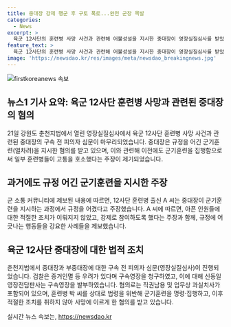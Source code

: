 ```yaml
---
title: 중대장 강제 행군 후 구토 폭로...완전 군장 목발
categories:
  - News
excerpt: >
  육군 12사단의 훈련병 사망 사건과 관련해 어불성설을 지시한 중대장이 영장실질심사를 받았습니다. 훈련병 출신 A 씨는 훈련 중 강제 참여 및 무리한 명령에 대한 이야기를 공개했으며, 중대장에 대한 강력한 처벌을 요구했습니다. 또한 중대장과 부중대장은 검찰에 의해 가혹행위 및 업무상과실치사 혐의로 구속영장을 받았으며, 이로써 사건은 진전되고 있습니다.
feature_text: >
  육군 12사단의 훈련병 사망 사건과 관련해 어불성설을 지시한 중대장이 영장실질심사를 받았습니다. 훈련병 출신 A 씨는 훈련 중 강제 참여 및 무리한 명령에 대한 이야기를 공개했으며, 중대장에 대한 강력한 처벌을 요구했습니다. 또한 중대장과 부중대장은 검찰에 의해 가혹행위 및 업무상과실치사 혐의로 구속영장을 받았으며, 이로써 사건은 진전되고 있습니다.
image: 'https://newsdao.kr/res/images/meta/newsdao_breakingnews.jpg'
---
```


<p><img src="https://newsdao.kr/res/images/meta/newsdao_breakingnews.jpg" alt="firstkoreanews 속보" /></p>

<h2 data-ke-size="size26">뉴스1 기사 요약: 육군 12사단 훈련병 사망과 관련된 중대장의 혐의</h2>

<p data-ke-size="size16">21일 강원도 춘천지법에서 열린 영장실질심사에서 육군 12사단 훈련병 사망 사건과 관련된 중대장의 구속 전 피의자 심문이 마무리되었습니다. 중대장은 규정을 어긴 군기훈련(얼차려)을 지시한 혐의를 받고 있으며, 이와 관련해 이전에도 군기훈련을 집행함으로써 일부 훈련병들이 고통을 호소했다는 주장이 제기되었습니다.</p>

<h2 data-ke-size="size26">과거에도 규정 어긴 군기훈련을 지시한 주장</h2>

<p data-ke-size="size16">군 소통 커뮤니티에 제보된 내용에 따르면, 12사단 훈련병 출신 A 씨는 중대장이 군기훈련을 지시하는 과정에서 규정을 어겼다고 주장했습니다. A 씨에 따르면, 아픈 인원들에 대한 적절한 조치가 이뤄지지 않았고, 강제로 참여하도록 했다는 주장과 함께, 규정에 어긋나는 행동들을 강요한 사례들을 제보했습니다.</p>

<h2 data-ke-size="size26">육군 12사단 중대장에 대한 법적 조치</h2>

<p data-ke-size="size16">춘천지법에서 중대장과 부중대장에 대한 구속 전 피의자 심문(영장실질심사)이 진행되었습니다. 검찰은 증거인멸 등 우려가 있다며 구속영장을 청구하였고, 이에 대해 신동일 영장전담판사는 구속영장을 발부하였습니다. 혐의로는 직권남용 및 업무상 과실치사가 포함되어 있으며, 훈련병 박 씨를 상대로 법령을 위반해 군기훈련을 명령·집행하고, 이후 적절한 조치를 취하지 않아 사망에 이르게 한 혐의를 받고 있습니다.</p>
실시간 뉴스 속보는, <a href="https://newsdao.kr" rel="dofollow">https://newsdao.kr</a>



